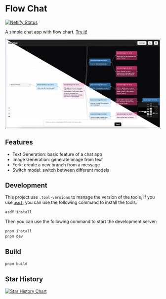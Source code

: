 # Flow Chat

[![Netlify Status](https://api.netlify.com/api/v1/badges/641805a6-407e-4af2-a66f-06385f146717/deploy-status)](https://app.netlify.com/sites/flow-chat/deploys)

A simple chat app with flow chart. [Try it!](https://flowchat.dev/)

![demo](./flow-chat-demo.png)

## Features

- Text Generation: basic feature of a chat app
- Image Generation: generate image from text
- Fork: create a new branch from a message
- Switch model: switch between different models

## Development

This project use `.tool-versions` to manage the version of the tools, if you use [`asdf`](https://asdf-vm.com/), you can use the following command to install the tools:

```bash
asdf install
```

Then you can use the following command to start the development server:

```bash
pnpm install
pnpm dev
```

## Build

```bash
pnpm build
```

## Star History

[![Star History Chart](https://api.star-history.com/svg?repos=LemonNekoGH/flow-chat&type=Date)](https://www.star-history.com/#LemonNekoGH/flow-chat&Date)
